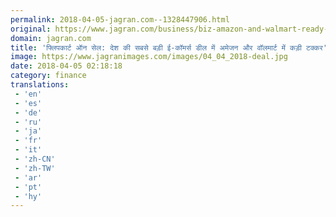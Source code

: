 ```yaml
---
permalink: 2018-04-05-jagran.com--1328447906.html
original: https://www.jagran.com/business/biz-amazon-and-walmart-ready-to-buy-flipkart-17773706.html
domain: jagran.com
title: 'फ्लिपकार्ट ऑन सेल: देश की सबसे बड़ी ई-कॉमर्स डील में अमेजन और वॉलमार्ट में कड़ी टक्कर'
image: https://www.jagranimages.com/images/04_04_2018-deal.jpg
date: 2018-04-05 02:18:18
category: finance
translations: 
 - 'en'
 - 'es'
 - 'de'
 - 'ru'
 - 'ja'
 - 'fr'
 - 'it'
 - 'zh-CN'
 - 'zh-TW'
 - 'ar'
 - 'pt'
 - 'hy'
---
```


